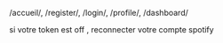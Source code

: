 /accueil/,
/register/,
/login/,
/profile/,
/dashboard/


si votre token est off , reconnecter votre compte spotify 